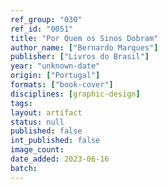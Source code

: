 ```yaml
---
ref_group: "030"
ref_id: "0051"
title: "Por Quem os Sinos Dobram"
author_name: ["Bernardo Marques"]
publisher: ["Livros do Brasil"]
year: "unknown-date"
origin: ["Portugal"]
formats: ["book-cover"]
disciplines: [graphic-design]
tags:
layout: artifact
status: null
published: false
int_published: false
image_count:
date_added: 2023-06-16
batch:
---
```

